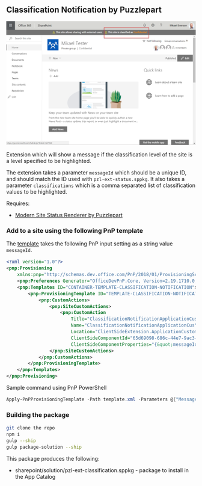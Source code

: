 ## Classification Notification by Puzzlepart

![statusbar](./statusbar.png)

Extension which will show a message if the classification level of the site is a level specified to be highlighted.

The extension takes a parameter `messageId` which should be a unique ID, and should match the ID used with `pzl-ext-status.sppkg`. It also takes a parameter `classifications` which is a comma separated list of classification values to be highlighted.

Requires:

* [Modern Site Status Renderer by Puzzlepart](../Pzl.Ext.StatusBar/README.md)

### Add to a site using the following PnP template

The [template](./template.xml) takes the following PnP input setting as a string value `messageId`.

```xml
<?xml version="1.0"?>
<pnp:Provisioning 
    xmlns:pnp="http://schemas.dev.office.com/PnP/2018/01/ProvisioningSchema">
    <pnp:Preferences Generator="OfficeDevPnP.Core, Version=2.19.1710.0, Culture=neutral, PublicKeyToken=null" />
    <pnp:Templates ID="CONTAINER-TEMPLATE-CLASSIFICATION-NOTIFICATION">
        <pnp:ProvisioningTemplate ID="TEMPLATE-CLASSIFICATION-NOTIFICATION" Version="1" BaseSiteTemplate="GROUP#0" Scope="RootSite">
            <pnp:CustomActions>
                <pnp:SiteCustomActions>
                    <pnp:CustomAction
                        Title="ClassificationNotificationApplicationCus"
                        Name="ClassificationNotificationApplicationCus"
                        Location="ClientSideExtension.ApplicationCustomizer"
                        ClientSideComponentId="65d69098-686c-44e7-9ac3-626f788d21fd"
                        ClientSideComponentProperties="{&quot;messageId&quot;:&quot;{parameter:MessageId}&quot;,{&quot;classifications&quot;:&quot;{parameter:Classifications}&quot;}" />
                </pnp:SiteCustomActions>
            </pnp:CustomActions>
        </pnp:ProvisioningTemplate>
    </pnp:Templates>
</pnp:Provisioning>
```

Sample command using PnP PowerShell
```powershell
Apply-PnPProvisioningTemplate -Path template.xml -Parameters @{"MessageId"="PzlMsg","Classifications"="Confidential,Highly Confidential"}
```

### Building the package

```bash
git clone the repo
npm i
gulp --ship
gulp package-solution --ship
```

This package produces the following:

* sharepoint/solution/pzl-ext-classification.sppkg - package to install in the App Catalog
